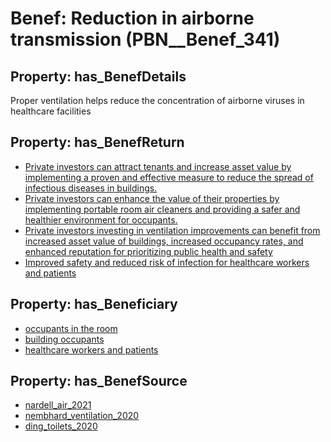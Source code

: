 # Benef: __Reduction in airborne transmission__ (PBN__Benef_341)

## Property: has_BenefDetails

Proper ventilation helps reduce the concentration of airborne viruses in healthcare facilities

## Property: has_BenefReturn

* [Private investors can attract tenants and increase asset value by implementing a proven and effective measure to reduce the spread of infectious diseases in buildings.](../BenefReturn/PBN__BenefReturn_362)
* [Private investors can enhance the value of their properties by implementing portable room air cleaners and providing a safer and healthier environment for occupants.](../BenefReturn/PBN__BenefReturn_365)
* [Private investors investing in ventilation improvements can benefit from increased asset value of buildings, increased occupancy rates, and enhanced reputation for prioritizing public health and safety](../BenefReturn/PBN__BenefReturn_554)
* [Improved safety and reduced risk of infection for healthcare workers and patients](../BenefReturn/PBN__BenefReturn_1055)

## Property: has_Beneficiary

* [occupants in the room](../Stakeholder/PBN__Stakeholder_164)
* [building occupants](../Stakeholder/PBN__Stakeholder_97)
* [healthcare workers and patients](../Stakeholder/PBN__Stakeholder_215)

## Property: has_BenefSource

* [nardell_air_2021](../Article/PBN__Article_66)
* [nembhard_ventilation_2020](../Article/PBN__Article_104)
* [ding_toilets_2020](../Article/PBN__Article_196)

